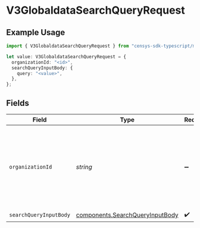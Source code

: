 # V3GlobaldataSearchQueryRequest

## Example Usage

```typescript
import { V3GlobaldataSearchQueryRequest } from "censys-sdk-typescript/models/operations";

let value: V3GlobaldataSearchQueryRequest = {
  organizationId: "<id>",
  searchQueryInputBody: {
    query: "<value>",
  },
};
```

## Fields

| Field                                                                                                                                                                                        | Type                                                                                                                                                                                         | Required                                                                                                                                                                                     | Description                                                                                                                                                                                  |
| -------------------------------------------------------------------------------------------------------------------------------------------------------------------------------------------- | -------------------------------------------------------------------------------------------------------------------------------------------------------------------------------------------- | -------------------------------------------------------------------------------------------------------------------------------------------------------------------------------------------- | -------------------------------------------------------------------------------------------------------------------------------------------------------------------------------------------- |
| `organizationId`                                                                                                                                                                             | *string*                                                                                                                                                                                     | :heavy_minus_sign:                                                                                                                                                                           | The ID of a Censys organization to associate the request with. See the [Getting Started docs](https://docs.censys.com/reference/get-started#/set-your-organization-id) for more information. |
| `searchQueryInputBody`                                                                                                                                                                       | [components.SearchQueryInputBody](../../models/components/searchqueryinputbody.md)                                                                                                           | :heavy_check_mark:                                                                                                                                                                           | N/A                                                                                                                                                                                          |